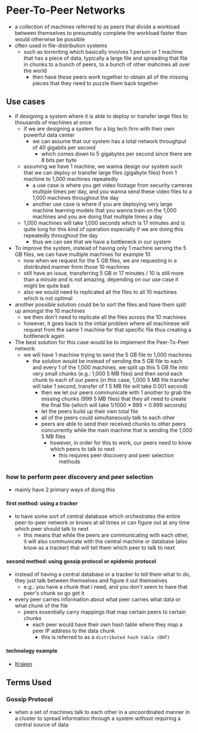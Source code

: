 # Peer-To-Peer Networks
- a collection of machines referred to as peers that divide a workload between themselves to presumably complete the workload faster than would otherwise be possible
- often used in file-distribution systems
  - such as torrenting which basically involves 1 person or 1 machine that has a piece of data, typically a large file and spreading that file in chunks to a bunch of peers, to a bunch of other mahcines all over the world
    - then have these peers work together to obtain all of the missing pieces that they need to puzzle them back together
## Use cases
- if designing a system where it is able to deploy or transfer large files to thousands of machines at once
  - if we are designing a system for a big tech firm with their own powerful data center
    - we can assume that our system has a total network throughput of 40 gigabits per second
      - which comes down to 5 gigabytes per second since there are 8 bits per byte
  - assuming we have 1 machine, we wanna design our system such that we can deploy or transfer large files (gigabyte files) from 1 machine to 1,000 machines repeatedly
    - a use case is where you get video footage from security cameras multiple times per day, and you wanna send these video files to a 1,000 machines throughout the day
    - another use case is where if you are deploying very large machine learning models that you wanna train on the 1,000 machines and you are doing that multiple times a day
  - 1,000 machines will take 1,000 seconds which is 17 minutes and is quite long for this kind of operation especially if we are doing this repeatedly throughout the day
    - thus we can see that we have a bottleneck in our system
- To improve the system, instead of having only 1 machine serving the 5 GB files, we can have multiple machines for example 10
  - now when we request for the 5 GB files, we are requesting in a distributed manner from those 10 machines
  - still have an issue, transferring 5 GB in 17 minutes / 10 is still more than a minute and is not amazing, depending on our use case it might be quite bad
  - also we would need to replicated all the files to all 10 machines which is not optimal
- another possible solution could be to sort the files and have them split up amongst the 10 machines
  - we then don't need to replicate all the files across the 10 machines
  - however, it goes back to the initial problem where all machinese will request from the same 1 machine for that specific file thus creating a bottleneck again
- The best solution for this case would be to implement the Peer-To-Peer network
  - we will have 1 machine trying to send the 5 GB file to 1,000 machines
    - the solution would be instead of sending the 5 GB file to each and every 1 of the 1,000 machines, we split up this 5 GB file into very small chunks (e.g.: 1,000 5 MB files) and then send each chunk to each of our peers (in this case, 1,000 5 MB file transfer will take 1 second, transfer of 1 5 MB file will take 0.001 second)
      - then we let our peers communicate with 1 another to grab the missing chunks  (999 5 MB files) that they all need to create the final file (which will take 1/1000 * 999 = 0.999 seconds)
      - let the peers build up their own total file
      - all of the peers could simultaneously talk to each other
      - peers are able to send their received chunks to other peers concurrently while the main machine that is sending the 1,000  5 MB files
        - however, in order for this to work, our peers need to know which peers to talk to next
          - this requires peer discovery and peer selection methods
### how to perform peer discovery and peer selection
- mainly have 2 primary ways of doing this
#### first method: using a tracker
- to have some sort of central database which orchestrates the entire peer-to-peer network or knows at all times or can figure out at any time which peer should talk to next
  - this means that while the peers are communicating with each other, it will also communicate with the central machine or database (also know as a tracker) that will tell them which peer to talk to next
#### second method: using gossip protocol or epidemic protocol
- instead of having a central database or a tracker to tell them what to do, they just talk between themselves and figure it out themselves
  - e.g.: you have a chunk that i need, and you don't seem to have that peer's chunk so go get it
- every peer carries information about what peer carries what data or what chunk of the file
  - peers essentially carry mappings that map certain peers to certain chunks
    - each peer would have their own hash table where they map a peer IP address to the data chunk
      - this is referred to as a ```distributed hash table (DHT)```
#### technology example
- [Kraken](https://github.com/uber/kraken)
## Terms Used
### Gossip Protocol
- when a set of machines talk to each other in a uncoordinated manner in a cluster to spread information through a system without requiring a central source of data
